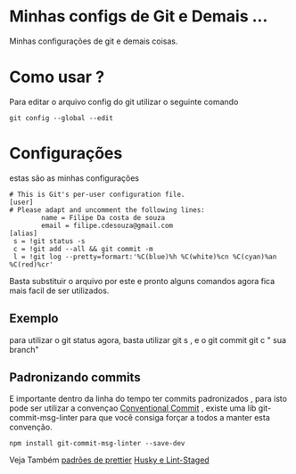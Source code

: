 # Minhas configs de Git e Demais ...
Minhas configurações de git e demais coisas.


# Como usar ? 

Para editar o arquivo config do git utilizar o seguinte comando

```
git config --global --edit 
```

# Configurações

estas são as minhas configurações 

```
# This is Git's per-user configuration file.
[user]
# Please adapt and uncomment the following lines:
        name = Filipe Da costa de souza
        email = filipe.cdesouza@gmail.com
[alias]
 s = !git status -s
 c = !git add --all && git commit -m
 l = !git log --pretty=formart:'%C(blue)%h %C(white)%cn %C(cyan)%an %C(red)%cr'
 ```
 
 Basta substituir o arquivo por este e pronto alguns comandos agora fica mais facil de ser utilizados. 

 ## Exemplo

 para utilizar o git status agora, basta utilizar git s , e o git commit git c " sua branch"

 ## Padronizando commits 

 E importante dentro da linha do tempo ter commits padronizados , para isto pode ser utilizar a convençao [Conventional Commit](https://www.conventionalcommits.org/en/v1.0.0/) , existe uma lib git-commit-msg-linter para que você consiga forçar a todos a manter esta
 convenção.

 ```
npm install git-commit-msg-linter --save-dev
 ```

Veja Também
[padrões de prettier](Eslint.md)
[Husky e Lint-Staged](Husky-lint-staged.md)